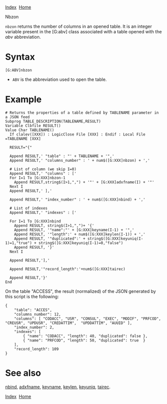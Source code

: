[Index](index.html)  [Home](getting-started_home.html)

Nbzon

`nbzon` returns the number of columns in an opened table. It is an integer variable present in the [G:abv] class associated with a table opened with the *abv* abbreviation.

# Syntax

```
[G:ABV]nbzon
```

* `ABV` is the abbreviation used to open the table.

# Example

```
# Returns the properties of a table defined by TABLENAME parameter in a JSON feed
Subprog TABLE_DESCRIPTION(TABLENAME,RESULT)
Variable Clbfile RESULT()
Value Char TABLENAME()
  If clalev([XXX]) : LogicClose File [XXX] : Endif : Local File =TABLENAME [XXX]

  RESULT="{"

  Append RESULT,' "table" : "' + TABLENAME + '",'
  Append RESULT,' "columns_number" : ' + num$([G:XXX]nbzon) + ','

  # List of column (we skip I=0)
  Append RESULT,' "columns" : ['
  For I=1 To [G:XXX]nbzon-1
    Append RESULT,string$(I>1,",") + '"' + [G:XXX]adxfname(I) + '"'
  Next I
  Append RESULT,' ],'

  Append RESULT,' "index_number" : ' + num$([G:XXX]nbind) + ','

  # List of indexes
  Append RESULT,' "indexes" : ['

  For I=1 To [G:XXX]nbind
    Append RESULT, string$(I>1,",")+ '{'
    Append RESULT, '"name":"' + [G:XXX]keyname(I-1) + '",'
    Append RESULT, '"length":' + num$([G:XXX]keylen(I-1)) + ','
    Append RESULT, '"duplicated":' + string$([G:XXX]keyuniq(I-1)=1,"true") + string$([G:XXX]keyuniq(I-1)=0,"false")
    Append RESULT, '}'
  Next I

  Append RESULT,'],'

  Append RESULT,'"record_length":'+num$([G:XXX]tairec)

  Append RESULT,'}'
End
```

On the table "ACCESS", the result (normalized) of the JSON generated by this script is the following:

```
{
    "table": "ACCES",
    "columns_number": 12,
    "columns": [ "CODACC", "USR", "CONSUL", "EXEC", "MODIF", "PRFCOD", "CREUSR", "UPDUSR", "CREDATTIM",  "UPDDATTIM", "AUUID" ],
    "index_number": 2,
    "indexes": [
        { "name": "CODACC", "length": 40, "duplicated": false },
        { "name": "PRFCOD", "length": 50, "duplicated": true  }
    ],
    "record_length": 109
}
```

# See also

[nbind](4gl_nbind.html), [adxfname](4gl_adxfname.html), [keyname](4gl_keyname.html), [keylen](4gl_keylen.html), [keyuniq](4gl_keyuniq.html), [tairec](4gl_tairec.html).

  

[Index](index.html)  [Home](getting-started_home.html)